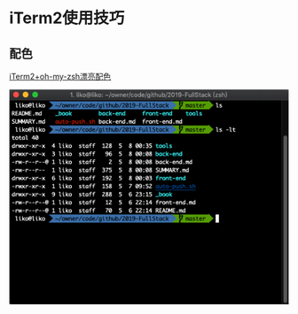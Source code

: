 # iTerm2使用技巧

## 配色

 [iTerm2+oh-my-zsh漂亮配色](https://www.jianshu.com/p/246b844f4449)

![image-20190508003923294](./img/peise1.png)